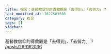 ```yaml
---
title: 複習：基督教信仰的得救觀是「去得到」、「去努力」？
last_modified_at: 1627563600
category: 複習
tags: []
sidebar: 
---
```


<p>基督教信仰的得救觀是「去得到」、「去努力」？<br/>
<a href="/posts/269192036" target="_blank">/posts/269192036</a></p>
<p> </p>

